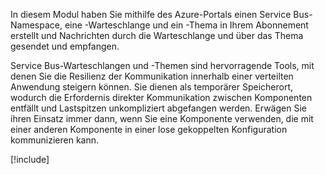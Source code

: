 In diesem Modul haben Sie mithilfe des Azure-Portals einen Service Bus-Namespace, eine -Warteschlange und ein -Thema in Ihrem Abonnement erstellt und Nachrichten durch die Warteschlange und über das Thema gesendet und empfangen.

Service Bus-Warteschlangen und -Themen sind hervorragende Tools, mit denen Sie die Resilienz der Kommunikation innerhalb einer verteilten Anwendung steigern können. Sie dienen als temporärer Speicherort, wodurch die Erfordernis direkter Kommunikation zwischen Komponenten entfällt und Lastspitzen unkompliziert abgefangen werden. Erwägen Sie ihren Einsatz immer dann, wenn Sie eine Komponente verwenden, die mit einer anderen Komponente in einer lose gekoppelten Konfiguration kommunizieren kann.

[!include[](../../../includes/azure-sandbox-cleanup.md)]